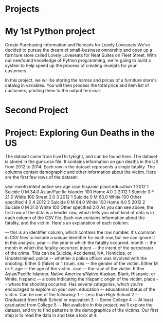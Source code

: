 # Projects
# My 1st Python project
Create Purchasing Information and Receipts for Lovely Loveseats
We've decided to pursue the dream of small-business ownership and open up a furniture store called Lovely Loveseats for Neat Suites on Fleet Street. With our newfound knowledge of Python programming, we're going to build a system to help speed up the process of creating receipts for your customers.

In this project, we will be storing the names and prices of a furniture store's catalog in variables. You will then process the total price and item list of customers, printing them to the output terminal.

# Second Project
# Project: Exploring Gun Deaths in the US
The dataset came from FiveThirtyEight, and can be found here. The dataset is stored in the guns.csv file. It contains information on gun deaths in the US from 2012 to 2014. Each row in the dataset represents a single fatality. The columns contain demographic and other information about the victim. Here are the first few rows of the dataset:

year month intent police sex age race hispanic place education 1 2012 1 Suicide 0 M 34.0 Asian/Pacific Islander 100 Home 4.0 2 2012 1 Suicide 0 F 21.0 White 100 Street 3.0 3 2012 1 Suicide 0 M 60.0 White 100 Other specified 4.0 4 2012 2 Suicide 0 M 64.0 White 100 Home 4.0 5 2012 2 Suicide 0 M 31.0 White 100 Other specified 2.0 As you can see above, the first row of the data is a header row, which tells you what kind of data is in each column of the CSV file. Each row contains information about the fatality, and the victim. Here's an explanation of each column:

-- this is an identifier column, which contains the row number. It's common in CSV files to include a unique identifier for each row, but we can ignore it in this analysis. year -- the year in which the fatality occurred. month -- the month in which the fatality occurred. intent -- the intent of the perpetrator of the crime. This can be Suicide, Accidental, NA, Homicide, or Undetermined. police -- whether a police officer was involved with the shooting. Either 0 (false) or 1 (true). sex -- the gender of the victim. Either M or F. age -- the age of the victim. race -- the race of the victim. Either Asian/Pacific Islander, Native American/Native Alaskan, Black, Hispanic, or White. hispanic -- a code indicating the Hispanic origin of the victim. place -- where the shooting occurred. Has several categories, which you're encouraged to explore on your own. education -- educational status of the victim. Can be one of the following: 1 -- Less than High School 2 -- Graduated from High School or equivalent 3 -- Some College 4 -- At least graduated from College 5 -- Not available In this project, we'll explore the dataset, and try to find patterns in the demographics of the victims. Our first step is to read the data in and take a look at it.

